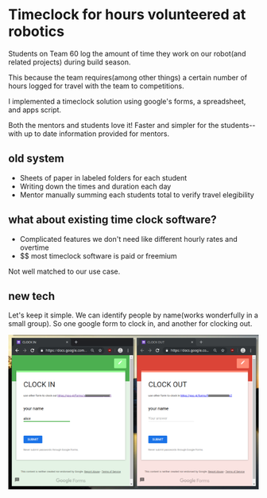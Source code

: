 # Timeclock for hours volunteered at robotics

Students on Team 60 log the amount of time they work on our robot(and related projects) during build season.

This because the team requires(among other things) a certain number of hours logged for travel with the team to competitions.

I implemented a timeclock solution using google's forms, a spreadsheet, and apps script.

Both the mentors and students love it! Faster and simpler for the students--with up to date information provided for mentors.


## old system
- Sheets of paper in labeled folders for each student
- Writing down the times and duration each day
- Mentor manually summing each students total to verify travel elegibility

## what about existing time clock software?
- Complicated features we don't need like different hourly rates and overtime
- $$ most timeclock software is paid or freemium

Not well matched to our use case.

## new tech

Let's keep it simple. We can identify people by name(works wonderfully in a small group). So one google form to clock in, and another for clocking out.

![both time clocks](both_timeclocks.png)


